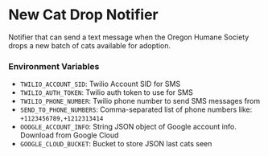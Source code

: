 # New Cat Drop Notifier
Notifier that can send a text message when the Oregon Humane Society drops a new batch of cats available for adoption.

### Environment Variables

- ``TWILIO_ACCOUNT_SID``: Twilio Account SID for SMS
- ``TWILIO_AUTH_TOKEN``: Twilio auth token to use for SMS
- ``TWILIO_PHONE_NUMBER``: Twilio phone number to send SMS messages from
- ``SEND_TO_PHONE_NUMBERS``: Comma-separated list of phone numbers like: `+1123456789,+1212313414`
- ``OOOGLE_ACCOUNT_INFO``: String JSON object of Google account info. Download from Google Cloud
- ``GOOGLE_CLOUD_BUCKET``: Bucket to store JSON last cats seen
